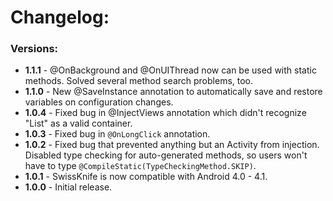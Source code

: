 # Changelog:

### Versions:
* **1.1.1** - @OnBackground and @OnUIThread now can be used with static methods. Solved several method search problems, too.
* **1.1.0** - New @SaveInstance annotation to automatically save and restore variables on configuration changes.
* **1.0.4** - Fixed bug in @InjectViews annotation which didn't recognize "List" as a valid container.
* **1.0.3** - Fixed bug in ``@OnLongClick`` annotation.
* **1.0.2** - Fixed bug that prevented anything but an Activity from injection. Disabled type checking for auto-generated methods, so users won't have to type ``@CompileStatic(TypeCheckingMethod.SKIP)``.
* **1.0.1** - SwissKnife is now compatible with Android 4.0 - 4.1.
* **1.0.0** - Initial release.
